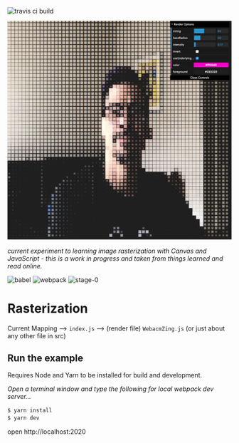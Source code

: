 ![travis ci build](https://travis-ci.org/pjkarlik/Rasterization.svg?branch=master&style=flat-square)


![splash](./splash.png)

*current experiment to learning image rasterization with Canvas and JavaScript - this is a work in progress and taken from things learned and read online.*


![babel](https://img.shields.io/badge/babel--core-6.26.0-green.svg?style=flat-square)
![webpack](https://img.shields.io/badge/webpack-3.6.0-51b1c5.svg?style=flat-square)
![stage-0](https://img.shields.io/badge/ECMAScript-6-c55197.svg?style=flat-square)

# Rasterization

  Current Mapping --> ```index.js``` --> (render file) ```WebacmZing.js``` (or just about any other file in src)

## Run the example
  Requires Node and Yarn to be installed for build and development.

  *Open a terminal window and type the following for local webpack dev server...*
  ```bash
  $ yarn install
  $ yarn dev
  ```
  open http://localhost:2020
